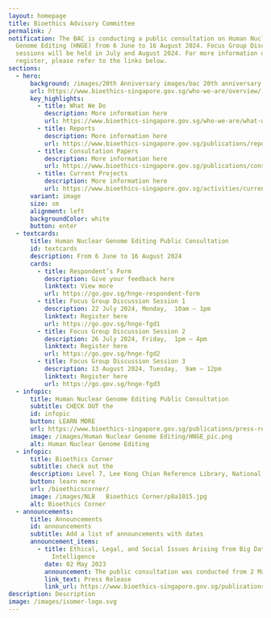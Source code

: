 ```yaml
---
layout: homepage
title: Bioethics Advisory Committee
permalink: /
notification: The BAC is conducting a public consultation on Human Nuclear
  Genome Editing (HNGE) from 6 June to 16 August 2024. Focus Group Discussion
  sessions will be held in July and August 2024. For more information on how to
  register, please refer to the links below.
sections:
  - hero:
      background: /images/20th Anniversary images/bac 20th anniversary banner blue1.png
      url: https://www.bioethics-singapore.gov.sg/who-we-are/overview/
      key_highlights:
        - title: What We Do
          description: More information here
          url: https://www.bioethics-singapore.gov.sg/who-we-are/what-we-do/
        - title: Reports
          description: More information here
          url: https://www.bioethics-singapore.gov.sg/publications/reports/
        - title: Consultation Papers
          description: More information here
          url: https://www.bioethics-singapore.gov.sg/publications/consultation-papers/
        - title: Current Projects
          description: More information here
          url: https://www.bioethics-singapore.gov.sg/activities/current-projects/
      variant: image
      size: sm
      alignment: left
      backgroundColor: white
      button: enter
  - textcards:
      title: Human Nuclear Genome Editing Public Consultation
      id: textcards
      description: From 6 June to 16 August 2024
      cards:
        - title: Respondent’s Form
          description: Give your feedback here
          linktext: View more
          url: https://go.gov.sg/hnge-respondent-form
        - title: Focus Group Discussion Session 1
          description: 22 July 2024, Monday,  10am – 1pm
          linktext: Register here
          url: https://go.gov.sg/hnge-fgd1
        - title: Focus Group Discussion Session 2
          description: 26 July 2024, Friday,  1pm – 4pm
          linktext: Register here
          url: https://go.gov.sg/hnge-fgd2
        - title: Focus Group Discussion Session 3
          description: 13 August 2024, Tuesday,  9am – 12pm
          linktext: Register here
          url: https://go.gov.sg/hnge-fgd3
  - infopic:
      title: Human Nuclear Genome Editing Public Consultation
      subtitle: CHECK OUT the
      id: infopic
      button: LEARN MORE
      url: https://www.bioethics-singapore.gov.sg/publications/press-releases/bac-hnge-press-release/
      image: /images/Human Nuclear Genome Editing/HNGE_pic.png
      alt: Human Nuclear Genome Editing
  - infopic:
      title: Bioethics Corner
      subtitle: check out the
      description: Level 7, Lee Kong Chian Reference Library, National Library Building
      button: learn more
      url: /bioethicscorner/
      image: /images/NLB   Bioethics Corner/p8a1015.jpg
      alt: Bioethics Corner
  - announcements:
      title: Announcements
      id: announcements
      subtitle: Add a list of announcements with dates
      announcement_items:
        - title: Ethical, Legal, and Social Issues Arising from Big Data and Artificial
            Intelligence
          date: 02 May 2023
          announcement: The public consultation was conducted from 2 May to 14 July 2023.
          link_text: Press Release
          link_url: https://www.bioethics-singapore.gov.sg/publications/press-releases/bac-bdai-press-release/
description: Description
image: /images/isomer-logo.svg
---
```

